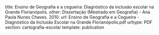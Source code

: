 title: Ensino de Geografia e a cegueira: Diagnóstico da inclusão escolar na Grande Florianópolis.
other: Dissertação (Mestrado em Geografia) - Ana Paula Nunes Chaves. 2010.
url: Ensino de Geografia e a Cegueira - Diagnóstico da Inclusão Escolar na Grande Florianópolis.pdf
urltype: PDF
section: cartografia-escolar
template: publication
